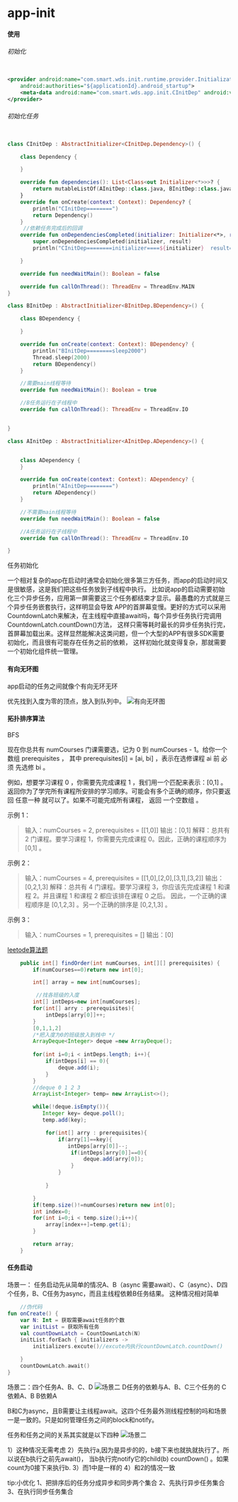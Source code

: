 # app-init

#### 使用

###### 初始化

```xml

<provider android:name="com.smart.wds.init.runtime.provider.InitializationProvider"
    android:authorities="${applicationId}.android_startup">
    <meta-data android:name="com.smart.wds.app.init.CInitDep" android:value="android_startup" />
</provider>
```

###### 初始化任务

```kotlin

class CInitDep : AbstractInitializer<CInitDep.Dependency>() {

    class Dependency {

    }

    override fun dependencies(): List<Class<out Initializer<*>>>? {
        return mutableListOf(AInitDep::class.java, BInitDep::class.java)
    }
    override fun onCreate(context: Context): Dependency? {
        println("CInitDep========")
        return Dependency()
    }
     //依赖任务完成后的回调   
    override fun onDependenciesCompleted(initializer: Initializer<*>, result: Any?) {
        super.onDependenciesCompleted(initializer, result)
        println("CInitDep========initializer====${initializer}  result===${result}")

    }

    override fun needWaitMain(): Boolean = false

    override fun callOnThread(): ThreadEnv = ThreadEnv.MAIN
}

class BInitDep : AbstractInitializer<BInitDep.BDependency>() {

    class BDependency {

    }

    override fun onCreate(context: Context): BDependency? {
        println("BInitDep========sleep2000")
        Thread.sleep(2000)
        return BDependency()
    }

    //需要main线程等待
    override fun needWaitMain(): Boolean = true

    //B任务运行在子线程中
    override fun callOnThread(): ThreadEnv = ThreadEnv.IO


}

class AInitDep : AbstractInitializer<AInitDep.ADependency>() {


    class ADependency {
    }

    override fun onCreate(context: Context): ADependency? {
        println("AInitDep========")
        return ADependency()
    }

    //不需要main线程等待
    override fun needWaitMain(): Boolean = false

    //A任务运行在子线程中
    override fun callOnThread(): ThreadEnv = ThreadEnv.IO

}
```

任务初始化

一个相对复杂的app在启动时通常会初始化很多第三方任务，而app的启动时间又是很敏感，这是我们把这些任务放到子线程中执行。
比如说app的启动需要初始化三个异步任务，应用第一屏需要这三个任务都结束才显示。最愚蠢的方式就是三个异步任务嵌套执行，这样明显会导致
APP的首屏幕变慢。更好的方式可以采用CountdownLatch来解决，在主线程中直接await吗，每个异步任务执行完调用CountdownLatch.countDown()方法，
这样只需等耗时最长的异步任务执行完，首屏幕加载出来。这样显然能解决这类问题，但一个大型的APP有很多SDK需要初始化，而且很有可能存在任务之前的依赖，
这样初始化就变得复杂，那就需要一个初始化组件统一管理。

#### 有向无环图

app启动的任务之间就像个有向无环无环

优先找到入度为零的顶点，放入到队列中。
![有向无环图](/imgs/有向无环图.gif)

#### 拓扑排序算法

BFS

现在你总共有 numCourses 门课需要选，记为 0 到 numCourses - 1。给你一个数组 prerequisites ， 其中 prerequisites[i] = [ai, bi]
，表示在选修课程 ai 前 必须 先选修 bi 。

例如，想要学习课程 0 ，你需要先完成课程 1 ，我们用一个匹配来表示：[0,1] 。 返回你为了学完所有课程所安排的学习顺序。可能会有多个正确的顺序，你只要返回 任意一种
就可以了。如果不可能完成所有课程， 返回 一个空数组 。

示例 1：

> 输入：numCourses = 2, prerequisites = [[1,0]]
> 输出：[0,1]
> 解释：总共有 2 门课程。要学习课程 1，你需要先完成课程 0。因此，正确的课程顺序为 [0,1] 。

示例 2：

> 输入：numCourses = 4, prerequisites = [[1,0],[2,0],[3,1],[3,2]]
> 输出：[0,2,1,3]
> 解释：总共有 4 门课程。要学习课程 3，你应该先完成课程 1 和课程 2。并且课程 1 和课程 2 都应该排在课程 0 之后。
> 因此，一个正确的课程顺序是 [0,1,2,3] 。另一个正确的排序是 [0,2,1,3] 。

示例 3：

> 输入：numCourses = 1, prerequisites = []
> 输出：[0]


[leetode算法题](https://leetcode-cn.com/problems/course-schedule-ii/)

```java 
    public int[] findOrder(int numCourses, int[][] prerequisites) {
        if(numCourses==0)return new int[0];

        int[] array = new int[numCourses];

         //找各班级的入度
        int[] intDeps=new int[numCourses];
        for(int[] arry : prerequisites){
            intDeps[arry[0]]++;
        }
        [0,1,1,2]
        /*把入度为0的班级放入到栈中 */
        ArrayDeque<Integer> deque =new ArrayDeque();
    
        for(int i=0;i < intDeps.length; i++){
            if(intDeps[i] == 0){
                deque.add(i);
            }
        }
        //deque 0 1 2 3
        ArrayList<Integer> temp= new ArrayList<>();

        while(!deque.isEmpty()){
           Integer key= deque.poll();
           temp.add(key);

            for(int[] arry : prerequisites){
                if(arry[1]==key){
                   intDeps[arry[0]]--;
                    if(intDeps[arry[0]]==0){
                        deque.add(arry[0]);
                    }
                }
                     
            }

        }
        if(temp.size()!=numCourses)return new int[0];
        int index=0;
        for(int i=0;i < temp.size();i++){
            array[index++]=temp.get(i);
        }

        return array;
    }
```

#### 任务启动

场景一： 任务启动先从简单的情况A、B（async 需要await）、C（async）、D四个任务，B、C任务为async，而且主线程依赖B任务结果。 这种情况相对简单

```kotlin
    //伪代码
fun onCreate() {
    var N: Int = 获取需要await任务的个数
    var initList = 获取所有任务
    val countDownLatch = CountDownLatch(N)
    initList.forEach { initializers ->
        initializers.excute()//excute内执行countDownLatch.countDown()

    }
    countDownLatch.await()
}

```

场景二：四个任务A、B、C、D
![场景二](/imgs/img1.png)
D任务的依赖与A、B、C三个任务的 C依赖A、B B依赖A

B和C为async，且B需要让主线程await。这四个任务最外测线程控制的吗和场景一是一致的。只是如何管理任务之间的block和notify。

任务和任务之间的关系其实就是以下四种
![场景二](/imgs/img2.png)

1）这种情况无需考虑 2）先执行a,因为是异步的的，b接下来也就执就执行了。所以说在b执行之前先await()， 当b执行完notify它的child(b) countDown()
。如果count为0接下来执行b. 3）而1中是一样的 4）和2的情况一致

tip:小优化 1、把排序后的任务分成异步和同步两个集合 2、先执行异步任务集合 3、在执行同步任务集合










